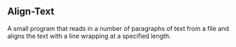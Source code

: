 ## Align-Text

A small program that reads in a number of paragraphs of text from a file and aligns the text with a line wrapping at a specified length.
